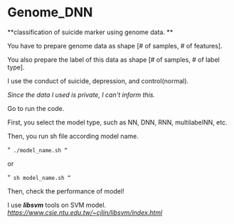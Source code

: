 # Genome_DNN
**classification of suicide marker using genome data. **

You have to prepare genome data as shape [# of samples, # of features].

You also prepare the label of this data as shape [# of samples, # of label type].

I use the conduct of suicide, depression, and control(normal).

_Since the data I used is private, I can't inform this._

Go to run the code.

First, you select the model type, such as NN, DNN, RNN, multilabelNN, etc.

Then, you run sh file according model name.

“` ./model_name.sh “`

or

“` sh model_name.sh “`

Then, check the performance of model!


I use ***libsvm*** tools on SVM model.
_https://www.csie.ntu.edu.tw/~cjlin/libsvm/index.html_

